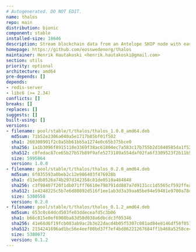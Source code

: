 ```yaml
---
# Autogenerated. DO NOT EDIT.
name: thalos
repo: main
distribution: bionic
component: stable
installed-size: 18646
description: Stream blockchain data from an Antelope SHIP node with ease.
homepage: https://github.com/eosswedenorg/thalos
maintainer: Henrik Hautakoski <henrik.hautakoski@gmail.com>
section: utils
priority: optional
architecture: amd64
pre-depends: []
depends:
- redis-server
- libc6 (>= 2.34)
conflicts: []
breaks: []
replaces: []
suggests: []
built-using: []
versions:
- filename: pool/stable/t/thalos/thalos_1.0.0_amd64.deb
  md5sum: 71b52e2306a040a5e1717b85bf01f502
  sha1: 260308901f2c8a5bb61bb5a1274e0c65b375bce0
  sha256: 1a1b3096f8915118e3369f38ac61804ec7a583c17b755b2d1840585da1f52a53
  sha512: c0fedac87ce65b27b57b89f9afe5273189a554daf02fa6f3309523f2b11b519ba3a8bde31e62d63b25687d2f0b6d651b35c7ba49e11523d34dd93c630d3d9069
  size: 5995864
  version: 1.0.0
- filename: pool/stable/t/thalos/thalos_0.2.0_amd64.deb
  md5sum: 6f035593a0beb2c12e986403f476928b
  sha1: d13edb8526a74b297d342358c81de0510a484848
  sha256: c3f98407f20f1db071ff76610e798791dd887a7d9131cc1d5565cf592ffead72
  sha512: 1e4248225c5b7e6d80892d516f1ee1ab3d3a39aa85be94e59481e9700a78de7f6d8eea1f236acaa29f74a4de63b604418a60d491fada6f1b04c59fa128765808
  size: 5380558
  version: 0.2.0
- filename: pool/stable/t/thalos/thalos_0.1.2_amd64.deb
  md5sum: 653c0c64dcd503fe03ddeceafd5c3b06
  sha1: b66c815e0ef6908ba83d58d038a6dbcdc3f05346
  sha256: 41e68d6f19fcb083ab9ac2b3e22dacd4b05f5307c081ad84e8146df58f0513e0
  sha512: 2154241696ad1bc56e4eef00bd37f7ef4bd86221267684ff1b468a5258ce4875c00bb7755b5cfc0d8077899d9420ef2360487fc31bcc39996313d7c9bc2a7814
  size: 5380672
  version: 0.1.2
---
```

